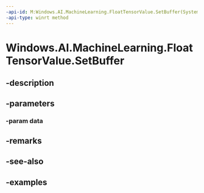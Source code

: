 ```yaml
---
-api-id: M:Windows.AI.MachineLearning.FloatTensorValue.SetBuffer(System.Single[])
-api-type: winrt method
---
```


<!-- Method syntax.
public void FloatTensorValue.SetBuffer(Single[] data)
-->

# Windows.AI.MachineLearning.FloatTensorValue.SetBuffer

## -description

## -parameters
### -param data

## -remarks

## -see-also

## -examples

